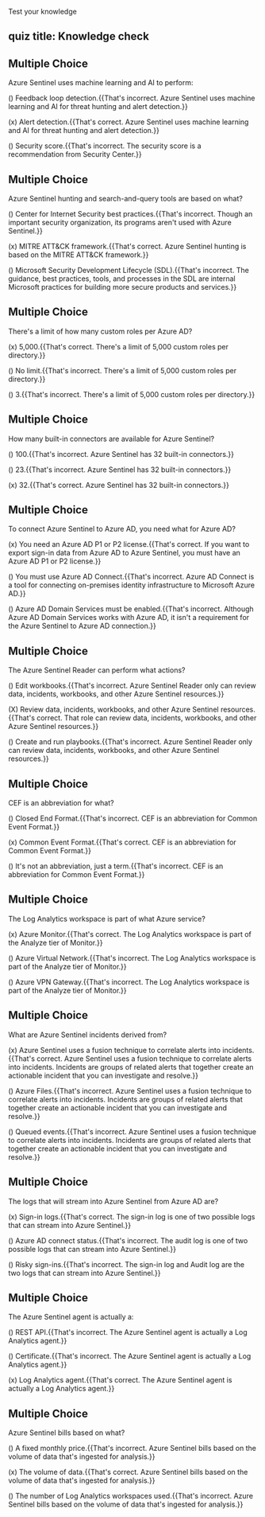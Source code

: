 Test your knowledge

## quiz title: Knowledge check

## Multiple Choice

Azure Sentinel uses machine learning and AI to perform:

() Feedback loop detection.{{That's incorrect. Azure Sentinel uses machine learning and AI for threat hunting and alert detection.}}

(x) Alert detection.{{That's correct. Azure Sentinel uses machine learning and AI for threat hunting and alert detection.}}

() Security score.{{That's incorrect. The security score is a recommendation from Security Center.}}

## Multiple Choice

Azure Sentinel hunting and search-and-query tools are based on what?

() Center for Internet Security best practices.{{That's incorrect. Though an important security organization, its programs aren't used with Azure Sentinel.}}

(x) MITRE ATT&CK framework.{{That's correct. Azure Sentinel hunting is based on the MITRE ATT&CK framework.}}

() Microsoft Security Development Lifecycle (SDL).{{That's incorrect. The guidance, best practices, tools, and processes in the SDL are internal Microsoft practices for building more secure products and services.}}

## Multiple Choice

There's a limit of how many custom roles per Azure AD?

(x) 5,000.{{That's correct. There's a limit of 5,000 custom roles per directory.}}

() No limit.{{That's incorrect. There's a limit of 5,000 custom roles per directory.}}

() 3.{{That's incorrect. There's a limit of 5,000 custom roles per directory.}}

## Multiple Choice

How many built-in connectors are available for Azure Sentinel?

() 100.{{That's incorrect. Azure Sentinel has 32 built-in connectors.}}

() 23.{{That's incorrect. Azure Sentinel has 32 built-in connectors.}}

(x) 32.{{That's correct. Azure Sentinel has 32 built-in connectors.}}

## Multiple Choice

To connect Azure Sentinel to Azure AD, you need what for Azure AD?

(x) You need an Azure AD P1 or P2 license.{{That's correct. If you want to export sign-in data from Azure AD to Azure Sentinel, you must have an Azure AD P1 or P2 license.}}

() You must use Azure AD Connect.{{That's incorrect. Azure AD Connect is a tool for connecting on-premises identity infrastructure to Microsoft Azure AD.}}

() Azure AD Domain Services must be enabled.{{That's incorrect. Although Azure AD Domain Services works with Azure AD, it isn't a requirement for the Azure Sentinel to Azure AD connection.}}

## Multiple Choice

The Azure Sentinel Reader can perform what actions?

() Edit workbooks.{{That's incorrect. Azure Sentinel Reader only can review data, incidents, workbooks, and other Azure Sentinel resources.}}

(X) Review data, incidents, workbooks, and other Azure Sentinel resources.{{That's correct. That role can review data, incidents, workbooks, and other Azure Sentinel resources.}}

() Create and run playbooks.{{That's incorrect. Azure Sentinel Reader only can review data, incidents, workbooks, and other Azure Sentinel resources.}}

## Multiple Choice

CEF is an abbreviation for what?

() Closed End Format.{{That's incorrect. CEF is an abbreviation for Common Event Format.}}

(x) Common Event Format.{{That's correct. CEF is an abbreviation for Common Event Format.}}

() It's not an abbreviation, just a term.{{That's incorrect. CEF is an abbreviation for Common Event Format.}}

## Multiple Choice

The Log Analytics workspace is part of what Azure service?

(x) Azure Monitor.{{That's correct. The Log Analytics workspace is part of the Analyze tier of Monitor.}}

() Azure Virtual Network.{{That's incorrect. The Log Analytics workspace is part of the Analyze tier of Monitor.}}

() Azure VPN Gateway.{{That's incorrect. The Log Analytics workspace is part of the Analyze tier of Monitor.}}

## Multiple Choice

What are Azure Sentinel incidents derived from?

(x) Azure Sentinel uses a fusion technique to correlate alerts into incidents.{{That's correct. Azure Sentinel uses a fusion technique to correlate alerts into incidents. Incidents are groups of related alerts that together create an actionable incident that you can investigate and resolve.}}

() Azure Files.{{That's incorrect. Azure Sentinel uses a fusion technique to correlate alerts into incidents. Incidents are groups of related alerts that together create an actionable incident that you can investigate and resolve.}}

() Queued events.{{That's incorrect. Azure Sentinel uses a fusion technique to correlate alerts into incidents. Incidents are groups of related alerts that together create an actionable incident that you can investigate and resolve.}}

## Multiple Choice

The logs that will stream into Azure Sentinel from Azure AD are?

(x) Sign-in logs.{{That's correct. The sign-in log is one of two possible logs that can stream into Azure Sentinel.}}

() Azure AD connect status.{{That's incorrect. The audit log is one of two possible logs that can stream into Azure Sentinel.}}

() Risky sign-ins.{{That's incorrect. The sign-in log and Audit log are the two logs that can stream into Azure Sentinel.}}

## Multiple Choice

The Azure Sentinel agent is actually a:

() REST API.{{That's incorrect. The Azure Sentinel agent is actually a Log Analytics agent.}}

() Certificate.{{That's incorrect. The Azure Sentinel agent is actually a Log Analytics agent.}}

(x) Log Analytics agent.{{That's correct. The Azure Sentinel agent is actually a Log Analytics agent.}}

## Multiple Choice

Azure Sentinel bills based on what?

() A fixed monthly price.{{That's incorrect. Azure Sentinel bills based on the volume of data that's ingested for analysis.}}

(x) The volume of data.{{That's correct. Azure Sentinel bills based on the volume of data that's ingested for analysis.}}

() The number of Log Analytics workspaces used.{{That's incorrect. Azure Sentinel bills based on the volume of data that's ingested for analysis.}}
